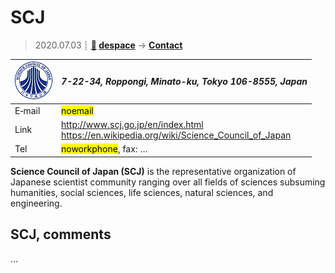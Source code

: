 # SCJ
> 2020.07.03 ┊ **[🚀](../index/index.md) [despace](index.md)** → **[Contact](contact.md)**

|[![](f/contact/s/scj_logo1_thumb.png)](f/contact/s/scj_logo1.png)|*7-22-34, Roppongi, Minato-ku, Tokyo 106-8555, Japan*|
|:--|:--|
|E‑mail| <mark>noemail</mark> |
|Link| <http://www.scj.go.jp/en/index.html><br> <https://en.wikipedia.org/wiki/Science_Council_of_Japan> |
|Tel| <mark>noworkphone</mark>, fax: … |

**Science Council of Japan (SCJ)** is the representative organization of Japanese scientist community ranging over all fields of sciences subsuming humanities, social sciences, life sciences, natural sciences, and engineering.

<p style="page-break-after:always"> </p>

## SCJ, comments

…

